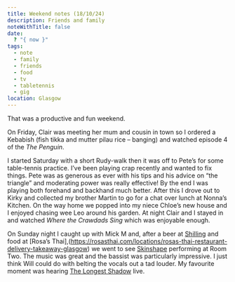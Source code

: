 ```yaml
---
title: Weekend notes (18/10/24)
description: Friends and family
noteWithTitle: false
date:
  ? "{ now }"
tags:
  - note
  - family
  - friends
  - food
  - tv
  - tabletennis
  - gig
location: Glasgow
---
```

That was a productive and fun weekend. 

On Friday, Clair was meeting her mum and cousin in town so I ordered a Kebabish (fish tikka and mutter pilau rice – banging) and watched episode 4 of the _The Penguin_. 

I started Saturday with a short Rudy-walk then it was off to Pete’s for some table-tennis practice. I’ve been playing crap recently and wanted to fix things. Pete was as generous as ever with his tips and his advice on “the triangle” and moderating power was really effective! By the end I was playing both forehand and backhand much better.  After this I drove out to Kirky and collected my brother Martin to go for a chat over lunch at Nonna’s Kitchen. On the way home we popped into my niece Chloe’s new house and I enjoyed chasing wee Leo around his garden. At night Clair and I stayed in and watched _Where the Crawdads Sing_ which was enjoyable enough. 

On Sunday night I caught up with Mick M and, after a beer at [Shilling](https://shillingbrewingcompany.co.uk/) and food at [Rosa’s Thai],(https://rosasthai.com/locations/rosas-thai-restaurant-delivery-takeaway-glasgow) we went to see [Skinshape](https://www.discogs.com/artist/3395378-Skinshape) performing at Room Two. The music was great and the bassist was particularly impressive. I just think Will could do with belting the vocals out a tad louder. My favourite moment was hearing [The Longest Shadow](https://www.youtube.com/watch?v=_rtSL-QOTik) live. 
